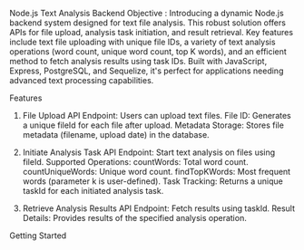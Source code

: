 Node.js Text Analysis Backend
Objective : 
Introducing a dynamic Node.js backend system designed for text file analysis. This robust solution offers APIs for file upload, analysis task initiation, and result retrieval. Key features include text file uploading with unique file IDs, a variety of text analysis operations (word count, unique word count, top K words), and an efficient method to fetch analysis results using task IDs. Built with JavaScript, Express, PostgreSQL, and Sequelize, it's perfect for applications needing advanced text processing capabilities.

Features
1. File Upload
API Endpoint: Users can upload text files.
File ID: Generates a unique fileId for each file after upload.
Metadata Storage: Stores file metadata (filename, upload date) in the database.

2. Initiate Analysis Task
API Endpoint: Start text analysis on files using fileId.
Supported Operations:
countWords: Total word count.
countUniqueWords: Unique word count.
findTopKWords: Most frequent words (parameter k is user-defined).
Task Tracking: Returns a unique taskId for each initiated analysis task.

3. Retrieve Analysis Results
API Endpoint: Fetch results using taskId.
Result Details: Provides results of the specified analysis operation.

Getting Started

